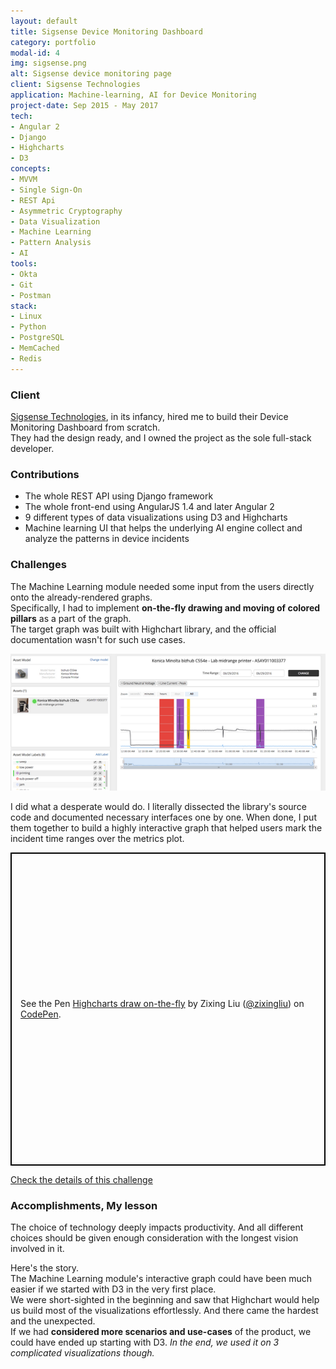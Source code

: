 ```yaml
---
layout: default
title: Sigsense Device Monitoring Dashboard
category: portfolio
modal-id: 4
img: sigsense.png
alt: Sigsense device monitoring page
client: Sigsense Technologies
application: Machine-learning, AI for Device Monitoring
project-date: Sep 2015 - May 2017
tech:
- Angular 2
- Django
- Highcharts
- D3
concepts:
- MVVM
- Single Sign-On
- REST Api
- Asymmetric Cryptography
- Data Visualization
- Machine Learning
- Pattern Analysis
- AI
tools:
- Okta
- Git
- Postman
stack:
- Linux
- Python
- PostgreSQL
- MemCached
- Redis
---
```


### Client

<a href="http://www.sigsensetech.com" target="_blank">Sigsense Technologies</a>, in its infancy, hired me to build their Device Monitoring Dashboard from scratch.  
They had the design ready, and I owned the project as the sole full-stack developer.

### Contributions

- The whole REST API using Django framework
- The whole front-end using AngularJS 1.4 and later Angular 2
- 9 different types of data visualizations using D3 and Highcharts
- Machine learning UI that helps the underlying AI engine collect and analyze the patterns in device incidents

### Challenges

The Machine Learning module needed some input from the users directly onto the already-rendered graphs.  
Specifically, I had to implement **on-the-fly drawing and moving of colored pillars** as a part of the graph.  
The target graph was built with Highchart library, and the official documentation wasn't for such use cases.

![Machine Learning UI](/img/portfolio/sigsense_machine_learning.png)

I did what a desperate would do. I literally dissected the library's source code and documented necessary interfaces one by one. When done, I put them together to build a highly interactive graph that helped users mark the incident time ranges over the metrics plot.  

<p class="codepen" data-height="501" data-theme-id="0" data-default-tab="result" data-user="zixingliu" data-slug-hash="WPWBpJ" style="height: 501px; box-sizing: border-box; display: flex; align-items: center; justify-content: center; border: 2px solid black; margin: 1em 0; padding: 1em;" data-pen-title="Highcharts draw on-the-fly">
  <span>See the Pen <a href="https://codepen.io/zixingliu/pen/WPWBpJ/">
  Highcharts draw on-the-fly</a> by Zixing Liu (<a href="https://codepen.io/zixingliu">@zixingliu</a>)
  on <a href="https://codepen.io">CodePen</a>.</span>
</p>
<a href="/blog/2019/02/19/Challenge-And-Solution-1" target="_blank">Check the details of this challenge</a>

### Accomplishments, My lesson

The choice of technology deeply impacts productivity. And all different choices should be given enough consideration with the longest vision involved in it.

Here's the story.  
The Machine Learning module's interactive graph could have been much easier if we started with D3 in the very first place.  
We were short-sighted in the beginning and saw that Highchart would help us build most of the visualizations effortlessly. And there came the hardest and the unexpected.  
If we had **considered more scenarios and use-cases** of the product, we could have ended up starting with D3.
_In the end, we used it on 3 complicated visualizations though._
